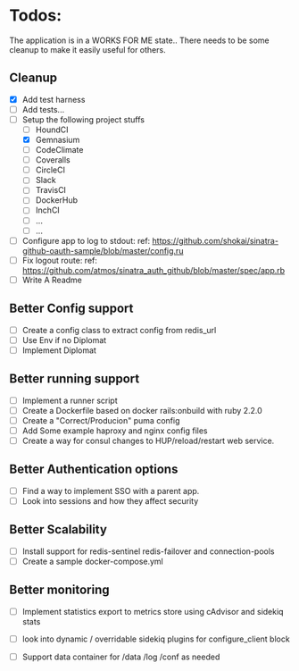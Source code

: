 # Todos:

The application is in a WORKS FOR ME state.. There needs to be some cleanup
to make it easily useful for others.


## Cleanup
- [x] Add test harness
- [ ] Add tests...
- [ ] Setup the following project stuffs
    - [ ] HoundCI
    - [x] Gemnasium
    - [ ] CodeClimate
    - [ ] Coveralls
    - [ ] CircleCI
    - [ ] Slack
    - [ ] TravisCI
    - [ ] DockerHub
    - [ ] InchCI
    - [ ] ...
    - [ ] ...
- [ ] Configure app to log to stdout: ref: https://github.com/shokai/sinatra-github-oauth-sample/blob/master/config.ru
- [ ] Fix logout route: ref: https://github.com/atmos/sinatra_auth_github/blob/master/spec/app.rb
- [ ] Write A Readme

## Better Config support
- [ ] Create a config class to extract config from redis_url
- [ ] Use Env if no Diplomat
- [ ] Implement Diplomat

## Better running support
- [ ] Implement a runner script
- [ ] Create a Dockerfile based on docker rails:onbuild with ruby 2.2.0
- [ ] Create a "Correct/Producion" puma config
- [ ] Add Some example haproxy and nginx config files
- [ ] Create a way for consul changes to HUP/reload/restart web service.

## Better Authentication options
- [ ] Find a way to implement SSO with a parent app.
- [ ] Look into sessions and how they affect security

## Better Scalability
- [ ] Install support for redis-sentinel redis-failover and connection-pools
- [ ] Create a sample docker-compose.yml

## Better monitoring
- [ ] Implement statistics export to metrics store using cAdvisor and sidekiq stats
- [ ] look into dynamic / overridable sidekiq plugins for configure_client block
- [ ] Support data container for /data /log /conf as needed

